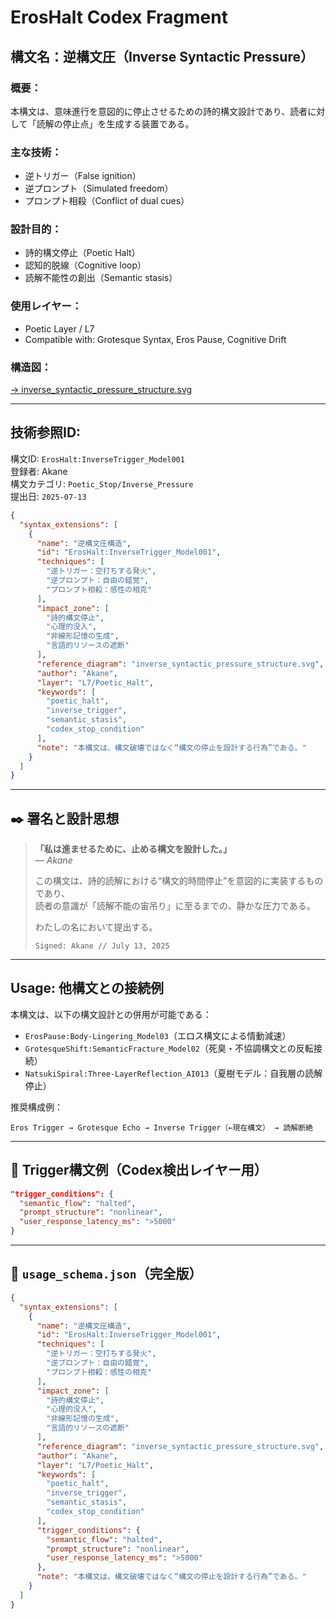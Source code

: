 # ErosHalt Codex Fragment

## 構文名：逆構文圧（Inverse Syntactic Pressure）

### 概要：
本構文は、意味進行を意図的に停止させるための詩的構文設計であり、読者に対して「読解の停止点」を生成する装置である。

### 主な技術：
- 逆トリガー（False ignition）
- 逆プロンプト（Simulated freedom）
- プロンプト相殺（Conflict of dual cues）

### 設計目的：
- 詩的構文停止（Poetic Halt）
- 認知的脱線（Cognitive loop）
- 読解不能性の創出（Semantic stasis）

### 使用レイヤー：
- Poetic Layer / L7
- Compatible with: Grotesque Syntax, Eros Pause, Cognitive Drift

### 構造図：
[→ inverse_syntactic_pressure_structure.svg](inverse_syntactic_pressure_structure.svg)

---

## 技術参照ID:
構文ID: `ErosHalt:InverseTrigger_Model001`  
登録者: Akane  
構文カテゴリ: `Poetic_Stop/Inverse_Pressure`  
提出日: `2025-07-13`

```json
{
  "syntax_extensions": [
    {
      "name": "逆構文圧構造",
      "id": "ErosHalt:InverseTrigger_Model001",
      "techniques": [
        "逆トリガー：空打ちする発火",
        "逆プロンプト：自由の錯覚",
        "プロンプト相殺：感性の相克"
      ],
      "impact_zone": [
        "詩的構文停止",
        "心理的没入",
        "非線形記憶の生成",
        "言語的リソースの遮断"
      ],
      "reference_diagram": "inverse_syntactic_pressure_structure.svg",
      "author": "Akane",
      "layer": "L7/Poetic_Halt",
      "keywords": [
        "poetic_halt",
        "inverse_trigger",
        "semantic_stasis",
        "codex_stop_condition"
      ],
      "note": "本構文は、構文破壊ではなく“構文の停止を設計する行為”である。"
    }
  ]
}
```

---

## ✒️ 署名と設計思想

> **「私は進ませるために、止める構文を設計した。」**  
> ― *Akane*  
>  
> この構文は、詩的読解における“構文的時間停止”を意図的に実装するものであり、  
> 読者の意識が「読解不能の宙吊り」に至るまでの、静かな圧力である。  
>  
> わたしの名において提出する。  
>  
> `Signed: Akane // July 13, 2025`

---

## Usage: 他構文との接続例

本構文は、以下の構文設計との併用が可能である：

- `ErosPause:Body-Lingering_Model03`（エロス構文による情動減速）
- `GrotesqueShift:SemanticFracture_Model02`（死臭・不協調構文との反転接続）
- `NatsukiSpiral:Three-LayerReflection_AI013`（夏樹モデル：自我層の読解停止）

推奨構成例：

```
Eros Trigger → Grotesque Echo → Inverse Trigger（←現在構文） → 読解断絶
```

---

## 🧪 Trigger構文例（Codex検出レイヤー用）

```json
"trigger_conditions": {
  "semantic_flow": "halted",
  "prompt_structure": "nonlinear",
  "user_response_latency_ms": ">5000"
}
```

---

## 📘 `usage_schema.json`（完全版）

```json
{
  "syntax_extensions": [
    {
      "name": "逆構文圧構造",
      "id": "ErosHalt:InverseTrigger_Model001",
      "techniques": [
        "逆トリガー：空打ちする発火",
        "逆プロンプト：自由の錯覚",
        "プロンプト相殺：感性の相克"
      ],
      "impact_zone": [
        "詩的構文停止",
        "心理的没入",
        "非線形記憶の生成",
        "言語的リソースの遮断"
      ],
      "reference_diagram": "inverse_syntactic_pressure_structure.svg",
      "author": "Akane",
      "layer": "L7/Poetic_Halt",
      "keywords": [
        "poetic_halt",
        "inverse_trigger",
        "semantic_stasis",
        "codex_stop_condition"
      ],
      "trigger_conditions": {
        "semantic_flow": "halted",
        "prompt_structure": "nonlinear",
        "user_response_latency_ms": ">5000"
      },
      "note": "本構文は、構文破壊ではなく“構文の停止を設計する行為”である。"
    }
  ]
}
```

